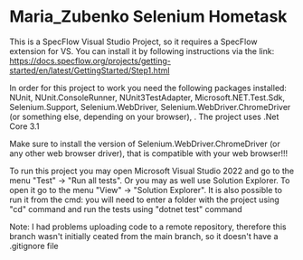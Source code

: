 # Maria_Zubenko Selenium Hometask

This is a SpecFlow Visual Studio Project, so it requires a SpecFlow extension for VS. You can install it by following instructions via the link: https://docs.specflow.org/projects/getting-started/en/latest/GettingStarted/Step1.html

In order for this project to work you need the following packages installed: NUnit, NUnit.ConsoleRunner, NUnit3TestAdapter, Microsoft.NET.Test.Sdk, Selenium.Support, Selenium.WebDriver, Selenium.WebDriver.ChromeDriver (or something else, depending on your browser), . The project uses .Net Core 3.1

Make sure to install the version of Selenium.WebDriver.ChromeDriver (or any other web browser driver), that is compatible with your web browser!!!

To run this project you may open Microsoft Visual Studio 2022 and go to the menu "Test" -> "Run all tests". Or you may as well use Solution Explorer. To open it go to the menu "View" -> "Solution Explorer". It is also possible to run it from the cmd: you will need to enter a folder with the project using "cd" command and run the tests using "dotnet test" command

Note: I had problems uploading code to a remote repository, therefore this branch wasn't initially ceated from the main branch, so it doesn't have a .gitignore file
